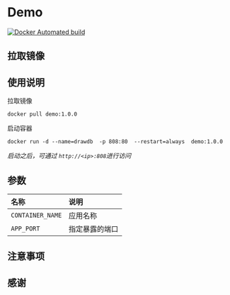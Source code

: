 # Demo

[![Docker Automated build](https://img.shields.io/docker/automated/jlesage/baseimage-gui.svg)](https://hub.docker.com/r/funcman/115pc/)


## 拉取镜像



## 使用说明

拉取镜像
```shell
docker pull demo:1.0.0
```

启动容器
```shell
docker run -d --name=drawdb  -p 808:80  --restart=always  demo:1.0.0
```

*启动之后，可通过 `http://<ip>:808`进行访问*


## 参数

|名称               |说明                                  |
|:-                 |:-                                   |
|`CONTAINER_NAME`   |应用名称                      |
|`APP_PORT`         |指定暴露的端口                         |




## 注意事项



## 感谢


